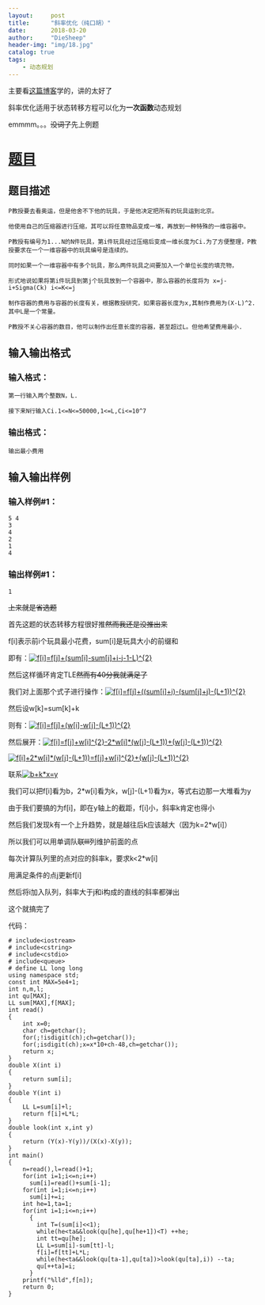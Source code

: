 ```yaml
---
layout:     post
title:      "斜率优化（纯口胡）"
date:       2018-03-20
author:     "DieSheep"
header-img: "img/18.jpg"
catalog: true
tags:
    - 动态规划
---
```


主要看[这篇博客](http://www.cnblogs.com/Paul-Guderian/p/7259491.html)学的，讲的太好了

斜率优化适用于状态转移方程可以化为<strong>一次函数</strong>动态规划

emmmm。。。~~没词了~~先上例题

# [题目](https://www.luogu.org/problemnew/show/P3195)

## 题目描述
```
P教授要去看奥运，但是他舍不下他的玩具，于是他决定把所有的玩具运到北京。

他使用自己的压缩器进行压缩，其可以将任意物品变成一堆，再放到一种特殊的一维容器中。

P教授有编号为1...N的N件玩具，第i件玩具经过压缩后变成一维长度为Ci.为了方便整理，P教授要求在一个一维容器中的玩具编号是连续的。

同时如果一个一维容器中有多个玩具，那么两件玩具之间要加入一个单位长度的填充物，

形式地说如果将第i件玩具到第j个玩具放到一个容器中，那么容器的长度将为 x=j-i+Sigma(Ck) i<=K<=j

制作容器的费用与容器的长度有关，根据教授研究，如果容器长度为x,其制作费用为(X-L)^2.其中L是一个常量。

P教授不关心容器的数目，他可以制作出任意长度的容器，甚至超过L。但他希望费用最小.
```
## 输入输出格式

### 输入格式：
```
第一行输入两个整数N，L.

接下来N行输入Ci.1<=N<=50000,1<=L,Ci<=10^7
```
### 输出格式：
```
输出最小费用
```
## 输入输出样例

### 输入样例#1： 
```
5 4
3
4
2
1
4
```
### 输出样例#1： 
```
1
```
~~上来就是省选题~~

首先这题的状态转移方程很好推~~然而我还是没推出来~~

f[i]表示前i个玩具最小花费，sum[i]是玩具大小的前缀和

即有：<a href="https://www.codecogs.com/eqnedit.php?latex=f[i]=f[j]&plus;(sum[i]-sum[j]&plus;i-j-1-L)^{2}" target="_blank"><img src="https://latex.codecogs.com/gif.latex?f[i]=f[j]&plus;(sum[i]-sum[j]&plus;i-j-1-L)^{2}" title="f[i]=f[j]+(sum[i]-sum[j]+i-j-1-L)^{2}" /></a>

然后这样循环肯定TLE~~然而有40分我就满足了~~

我们对上面那个式子进行操作：<a href="https://www.codecogs.com/eqnedit.php?latex=f[i]=f[j]&plus;((sum[i]&plus;i)-(sum[j]&plus;j)-(L&plus;1))^{2}" target="_blank"><img src="https://latex.codecogs.com/gif.latex?f[i]=f[j]&plus;((sum[i]&plus;i)-(sum[j]&plus;j)-(L&plus;1))^{2}" title="f[i]=f[j]+((sum[i]+i)-(sum[j]+j)-(L+1))^{2}" /></a>

然后设w[k]=sum[k]+k

则有：<a href="https://www.codecogs.com/eqnedit.php?latex=f[i]=f[j]&plus;(w[i]-w[j]-(L&plus;1))^{2}" target="_blank"><img src="https://latex.codecogs.com/gif.latex?f[i]=f[j]&plus;(w[i]-w[j]-(L&plus;1))^{2}" title="f[i]=f[j]+(w[i]-w[j]-(L+1))^{2}" /></a>

然后展开：<a href="https://www.codecogs.com/eqnedit.php?latex=f[i]=f[j]&plus;w[i]^{2}-2*w[i]*(w[j]-(L&plus;1))&plus;(w[j]-(L&plus;1))^{2}" target="_blank"><img src="https://latex.codecogs.com/gif.latex?f[i]=f[j]&plus;w[i]^{2}-2*w[i]*(w[j]-(L&plus;1))&plus;(w[j]-(L&plus;1))^{2}" title="f[i]=f[j]+w[i]^{2}-2*w[i]*(w[j]-(L+1))+(w[j]-(L+1))^{2}" /></a>

<a href="https://www.codecogs.com/eqnedit.php?latex=f[i]&plus;2*w[i]*(w[j]-(L&plus;1))=f[j]&plus;w[i]^{2}&plus;(w[j]-(L&plus;1))^{2}" target="_blank"><img src="https://latex.codecogs.com/gif.latex?f[i]&plus;2*w[i]*(w[j]-(L&plus;1))=f[j]&plus;w[i]^{2}&plus;(w[j]-(L&plus;1))^{2}" title="f[i]+2*w[i]*(w[j]-(L+1))=f[j]+w[i]^{2}+(w[j]-(L+1))^{2}" /></a>

联系<a href="https://www.codecogs.com/eqnedit.php?latex=b&plus;k*x=y" target="_blank"><img src="https://latex.codecogs.com/gif.latex?b&plus;k*x=y" title="b+k*x=y" /></a>

我们可以把f[i]看为b，2*w[i]看为k，w[j]-(L+1)看为x，等式右边那一大堆看为y

由于我们要搞的为f[i]，即在y轴上的截距，f[i]小，斜率k肯定也得小

然后我们发现k有一个上升趋势，就是越往后k应该越大（因为k=2*w[i]）

所以我们可以用单调队~~联lll~~列维护前面的点

每次计算队列里的点对应的斜率k，要求k<2*w[i]

用满足条件的点j更新f[i]

然后将i加入队列，斜率大于j和i构成的直线的斜率都弹出

这个就搞完了

代码：
```
# include<iostream>
# include<cstring>
# include<cstdio>
# include<queue>
# define LL long long
using namespace std;
const int MAX=5e4+1;
int n,m,l;
int qu[MAX];
LL sum[MAX],f[MAX];
int read()
{
    int x=0;
    char ch=getchar();
    for(;!isdigit(ch);ch=getchar());
    for(;isdigit(ch);x=x*10+ch-48,ch=getchar());
    return x;
}
double X(int i)
{
    return sum[i];
}
double Y(int i)
{
    LL L=sum[i]+l;
    return f[i]+L*L;
}
double look(int x,int y)
{
    return (Y(x)-Y(y))/(X(x)-X(y));
}
int main()
{
    n=read(),l=read()+1;
    for(int i=1;i<=n;i++)
      sum[i]=read()+sum[i-1];
    for(int i=1;i<=n;i++)
      sum[i]+=i;
    int he=1,ta=1;
    for(int i=1;i<=n;i++)
      {
      	int T=(sum[i]<<1);
        while(he<ta&&look(qu[he],qu[he+1])<T) ++he;
        int tt=qu[he];
        LL L=sum[i]-sum[tt]-l;
        f[i]=f[tt]+L*L;
        while(he<ta&&look(qu[ta-1],qu[ta])>look(qu[ta],i)) --ta;
        qu[++ta]=i;
      }
    printf("%lld",f[n]);
    return 0;
}
```
